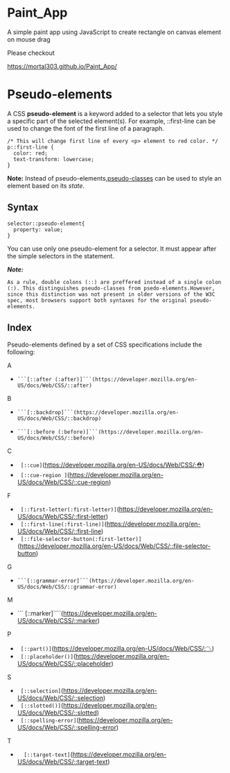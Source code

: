 # Paint_App
A simple paint app using JavaScript to create rectangle on canvas element on mouse drag

Please checkout

https://mortal303.github.io/Paint_App/




# Pseudo-elements

A CSS **pseudo-element** is a keyword added to a selector that lets you style a specific part of the selected element(s). For example, ::first-line can be used to change the font of the first line of a paragraph.

```
/* This will change first line of every <p> element to red color. */
p::first-line {
  color: red;
  text-transform: lowercase;
}
```


**Note:** Instead of pseudo-elements,[pseudo-classes](https://developer.mozilla.org/en-US/docs/Web/CSS/Pseudo-classes) can be used to style an element based on its *state*.

## Syntax

```    
selector::pseudo-element{
  property: value;
}  
```

You can use only one pseudo-element for a selector. It must appear after the simple selectors in the statement.


***Note:*** 
```
As a rule, double colons (::) are preffered instead of a single colon (:). This distinguishes pseudo-classes from psedo-elements.However, since this distinction was not present in older versions of the W3C spec, most browsers support both syntaxes for the original pseudo-elements.
```
## Index
Pseudo-elements defined by a set of CSS specifications include the following:

A 
    
   -     ```[::after (:after)]```(https://developer.mozilla.org/en-US/docs/Web/CSS/::after) 
   

B
    
   -     ```[::backdrop]```(https://developer.mozilla.org/en-US/docs/Web/CSS/::backdrop)
   -     ```[::before (:before)]```(https://developer.mozilla.org/en-US/docs/Web/CSS/::before)
     
C  

   -    ``` [::cue]```(https://developer.mozilla.org/en-US/docs/Web/CSS/:⛑️)
   -    ``` [::cue-region ]```(https://developer.mozilla.org/en-US/docs/Web/CSS/::cue-region)

F

   -    ``` [::first-letter(:first-letter)]```(https://developer.mozilla.org/en-US/docs/Web/CSS/::first-letter)
   -    ``` [::first-line(:first-line)]```(https://developer.mozilla.org/en-US/docs/Web/CSS/::first-line)
   -    ``` [::file-selector-button(:first-letter)]```(https://developer.mozilla.org/en-US/docs/Web/CSS/::file-selector-button)


G

   -     ```[::grammar-error]```(https://developer.mozilla.org/en-US/docs/Web/CSS/::grammar-error)


M

   -    ``` [::marker]````(https://developer.mozilla.org/en-US/docs/Web/CSS/::marker)


P

   -    ``` [::part()]```(https://developer.mozilla.org/en-US/docs/Web/CSS/:〽️)
   -    ``` [::placeholder()]```(https://developer.mozilla.org/en-US/docs/Web/CSS/::placeholder)
    
S

   -    ``` [::selection]```(https://developer.mozilla.org/en-US/docs/Web/CSS/::selection)
   -    ``` [::slotted()]```(https://developer.mozilla.org/en-US/docs/Web/CSS/::slotted)
   -    ``` [::spelling-error]```(https://developer.mozilla.org/en-US/docs/Web/CSS/::spelling-error)
 
 
T

   -   ```  [::target-text]```(https://developer.mozilla.org/en-US/docs/Web/CSS/::target-text)
 
